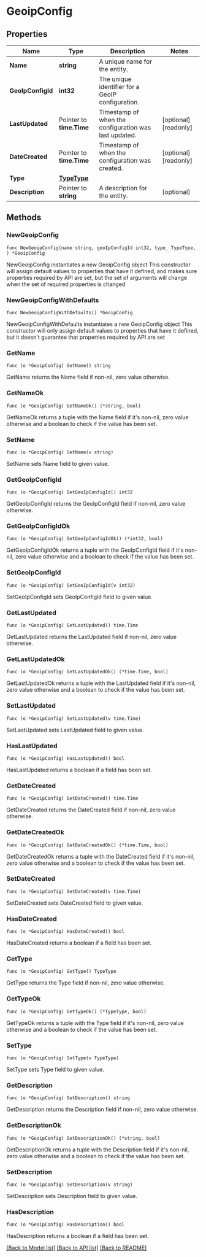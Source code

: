 # GeoipConfig

## Properties

Name | Type | Description | Notes
------------ | ------------- | ------------- | -------------
**Name** | **string** | A unique name for the entity. | 
**GeoIpConfigId** | **int32** | The unique identifier for a GeoIP configuration. | 
**LastUpdated** | Pointer to **time.Time** | Timestamp of when the configuration was last updated. | [optional] [readonly] 
**DateCreated** | Pointer to **time.Time** | Timestamp of when the configuration was created. | [optional] [readonly] 
**Type** | [**TypeType**](TypeType.md) |  | 
**Description** | Pointer to **string** | A description for the entity. | [optional] 

## Methods

### NewGeoipConfig

`func NewGeoipConfig(name string, geoIpConfigId int32, type_ TypeType, ) *GeoipConfig`

NewGeoipConfig instantiates a new GeoipConfig object
This constructor will assign default values to properties that have it defined,
and makes sure properties required by API are set, but the set of arguments
will change when the set of required properties is changed

### NewGeoipConfigWithDefaults

`func NewGeoipConfigWithDefaults() *GeoipConfig`

NewGeoipConfigWithDefaults instantiates a new GeoipConfig object
This constructor will only assign default values to properties that have it defined,
but it doesn't guarantee that properties required by API are set

### GetName

`func (o *GeoipConfig) GetName() string`

GetName returns the Name field if non-nil, zero value otherwise.

### GetNameOk

`func (o *GeoipConfig) GetNameOk() (*string, bool)`

GetNameOk returns a tuple with the Name field if it's non-nil, zero value otherwise
and a boolean to check if the value has been set.

### SetName

`func (o *GeoipConfig) SetName(v string)`

SetName sets Name field to given value.


### GetGeoIpConfigId

`func (o *GeoipConfig) GetGeoIpConfigId() int32`

GetGeoIpConfigId returns the GeoIpConfigId field if non-nil, zero value otherwise.

### GetGeoIpConfigIdOk

`func (o *GeoipConfig) GetGeoIpConfigIdOk() (*int32, bool)`

GetGeoIpConfigIdOk returns a tuple with the GeoIpConfigId field if it's non-nil, zero value otherwise
and a boolean to check if the value has been set.

### SetGeoIpConfigId

`func (o *GeoipConfig) SetGeoIpConfigId(v int32)`

SetGeoIpConfigId sets GeoIpConfigId field to given value.


### GetLastUpdated

`func (o *GeoipConfig) GetLastUpdated() time.Time`

GetLastUpdated returns the LastUpdated field if non-nil, zero value otherwise.

### GetLastUpdatedOk

`func (o *GeoipConfig) GetLastUpdatedOk() (*time.Time, bool)`

GetLastUpdatedOk returns a tuple with the LastUpdated field if it's non-nil, zero value otherwise
and a boolean to check if the value has been set.

### SetLastUpdated

`func (o *GeoipConfig) SetLastUpdated(v time.Time)`

SetLastUpdated sets LastUpdated field to given value.

### HasLastUpdated

`func (o *GeoipConfig) HasLastUpdated() bool`

HasLastUpdated returns a boolean if a field has been set.

### GetDateCreated

`func (o *GeoipConfig) GetDateCreated() time.Time`

GetDateCreated returns the DateCreated field if non-nil, zero value otherwise.

### GetDateCreatedOk

`func (o *GeoipConfig) GetDateCreatedOk() (*time.Time, bool)`

GetDateCreatedOk returns a tuple with the DateCreated field if it's non-nil, zero value otherwise
and a boolean to check if the value has been set.

### SetDateCreated

`func (o *GeoipConfig) SetDateCreated(v time.Time)`

SetDateCreated sets DateCreated field to given value.

### HasDateCreated

`func (o *GeoipConfig) HasDateCreated() bool`

HasDateCreated returns a boolean if a field has been set.

### GetType

`func (o *GeoipConfig) GetType() TypeType`

GetType returns the Type field if non-nil, zero value otherwise.

### GetTypeOk

`func (o *GeoipConfig) GetTypeOk() (*TypeType, bool)`

GetTypeOk returns a tuple with the Type field if it's non-nil, zero value otherwise
and a boolean to check if the value has been set.

### SetType

`func (o *GeoipConfig) SetType(v TypeType)`

SetType sets Type field to given value.


### GetDescription

`func (o *GeoipConfig) GetDescription() string`

GetDescription returns the Description field if non-nil, zero value otherwise.

### GetDescriptionOk

`func (o *GeoipConfig) GetDescriptionOk() (*string, bool)`

GetDescriptionOk returns a tuple with the Description field if it's non-nil, zero value otherwise
and a boolean to check if the value has been set.

### SetDescription

`func (o *GeoipConfig) SetDescription(v string)`

SetDescription sets Description field to given value.

### HasDescription

`func (o *GeoipConfig) HasDescription() bool`

HasDescription returns a boolean if a field has been set.


[[Back to Model list]](../README.md#documentation-for-models) [[Back to API list]](../README.md#documentation-for-api-endpoints) [[Back to README]](../README.md)


